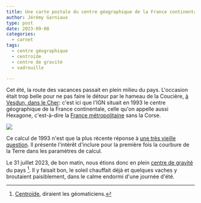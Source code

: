 ```yaml
---
title: Une carte postale du centre géographique de la France continentale
author: Jérémy Garniaux
type: post
date: 2023-09-08
categories:
  - carnet
tags:
  - centre géographique
  - centroïde
  - centre de gravité
  - vadrouille

---
```


Cet été, la route des vacances passait en plein milieu du pays. L'occasion était trop belle pour ne pas faire le détour par le hameau de la Coucière, [à Vesdun, dans le Cher](https://www.openstreetmap.org/#map=14/46.5813/2.4429): c'est ici que l'IGN situait en 1993 le centre géographique de la France continentale, celle qu'on appelle aussi Hexagone, c'est-à-dire la [France métropolitaine](https://fr.wikipedia.org/wiki/France_m%C3%A9tropolitaine) sans la Corse. 

![](albums/carnet/centre-geographique/la_couciere_2.jpg)

Ce calcul de 1993 n'est que la plus récente réponse à [une très vieille question](https://fr.wikipedia.org/wiki/Centre_de_la_France). Il présente l'intérêt d'inclure pour la première fois la courbure de la Terre dans les paramètres de calcul. 

Le 31 juillet 2023, de bon matin, nous étions donc en plein [centre de gravité](https://mapper.fr/blog/2011-05/centre-gravite-marseille-radio/) du pays [^1]. Il y faisait bon, le soleil chauffait déjà et quelques vaches y broutaient paisiblement, dans le calme endormi d'une journée d'été.

[^1]: [Centroïde](https://fr.wiktionary.org/wiki/centro%C3%AFde), diraient les géomaticiens.

